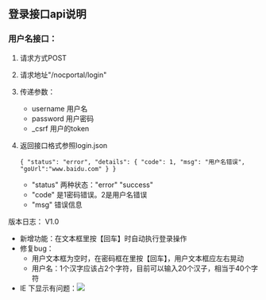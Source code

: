 ## 登录接口api说明 ##

### 用户名接口： ###
1. 请求方式POST
2. 请求地址"/nocportal/login"
3. 传递参数：
	- username 用户名
	- password 用户密码
	- _csrf 用户的token
4. 返回接口格式参照login.json
	
    `
		{
		  "status": "error",
		  "details": {
		    "code": 1,
		    "msg": "用户名错误",
			"goUrl":"www.baidu.com"
		  }
		}
	`
	
	- "status" 两种状态："error" "success"
	- "code" 是1密码错误。2是用户名错误
	- "msg" 错误信息
	


版本日志：
V1.0
- 新增功能：在文本框里按【回车】时自动执行登录操作
- 修复bug：
	- 用户文本框为空时，在密码框在里按【回车】，用户文本框应左右晃动
	-  用户名：1个汉字应该占2个字符，目前可以输入20个汉子，相当于40个字符
- IE 下显示有问题：![](https://i.imgur.com/akVzc8v.png)



